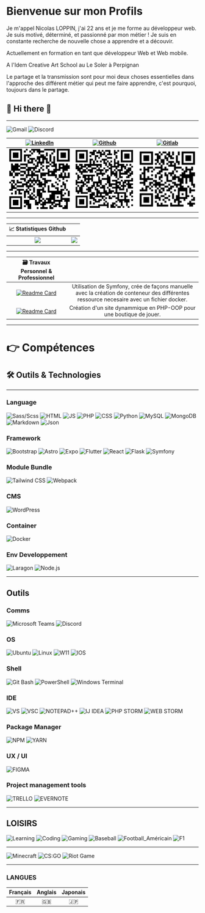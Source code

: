 # Bienvenue sur mon Profils

Je m'appel Nicolas LOPPIN, j'ai 22 ans et je me forme au développeur web.
Je suis motivé, déterminé, et passionné par mon métier !
Je suis en constante recherche de nouvelle chose a apprendre et a découvir.

Actuellement en formation en tant que développeur Web et Web mobile.

A l'Idem Creative Art School au Le Soler à Perpignan

Le partage et la transmission sont pour moi deux choses essentielles dans l'approche des différent métier qui peut me faire apprendre, c'est pourquoi, toujours dans le partage.

<h2> 👋 Hi there 👋 </h2>

---

![Gmail](https://img.shields.io/badge/Gmail-informational?style=for-the-badge&logo=gmail&logoColor=white&color=EA4335 "Mail professionnel : loppin.n66@gmail.com")
![Discord](https://img.shields.io/badge/Discord-informational?style=for-the-badge&logo=discord&logoColor=white&color=5865f2 "TrinoxGFX#9081")

| [![LinkedIn](https://img.shields.io/badge/LinkedIn-informational?style=for-the-badge&logo=linkedin&logoColor=white&color=0a66c2 "Nicolas LOPPIN")](https://www.linkedin.com/in/nicolasloppin/) | [![Github](https://img.shields.io/badge/Github-informational?style=for-the-badge&logo=github&logoColor=white&color=181717 "NicolasLoppin66")](https://github.com/NicolasLoppin66) | [![Gitlab](https://img.shields.io/badge/GitLab-informational?style=for-the-badge&logo=gitlab&logoColor=white&color=FC6D26 "NicolasL66")](https://gitlab.com/NicolasL66) |
| :--------------------------------------------------------------------------------------------------------------------------------------------------------------------------------------------: | :-------------------------------------------------------------------------------------------------------------------------------------------------------------------------------: | :---------------------------------------------------------------------------------------------------------------------------------------------------------------------: |
|                                                                             ![](./img/qrcode/qrcode-linkedin.png)                                                                              |                                                                        ![](./img/qrcode/qrcode-github.png)                                                                        |                                                                   ![](./img/qrcode/qrcode-gitlab.png)                                                                   |

---

|                                                 📈 Statistiques Github                                                  |                                                                                                                                                      |
| :---------------------------------------------------------------------------------------------------------------------: | :--------------------------------------------------------------------------------------------------------------------------------------------------: |
| ![](https://github-readme-stats.vercel.app/api?username=NicolasLoppin66&show_icons=true&theme=react&count_private=true) | ![](https://github-readme-stats.vercel.app/api/top-langs/?username=NicolasLoppin66&layout=compact&theme=react&hide_langs_below=8&count_private=true) |

---

|                                                                    🗃️ **Travaux Personnel & Professionnel**                                                                     |                                                                                                                                           |
| :-----------------------------------------------------------------------------------------------------------------------------------------------------------------------------: | :---------------------------------------------------------------------------------------------------------------------------------------: |
|              [![Readme Card](https://github-readme-stats.vercel.app/api/pin/?username=NicolasLoppin66&repo=monSymfo)](https://github.com/NicolasLoppin66/monSymfo)              | Utilisation de Symfony, crée de façons manuelle avec la création de conteneur des différentes ressource necesaire avec un fichier docker. |
| [![Readme Card](https://github-readme-stats.vercel.app/api/pin/?username=NicolasLoppin66&repo=Site-toysorus-PHP-OOP)](https://github.com/NicolasLoppin66/Site-toysorus-PHP-OOP) |                                   Création d'un site dynammique en PHP-OOP pour une boutique de jouer.                                    |

---

<h1>👉 Compétences</h1>

## 🛠 Outils & Technologies

---

### **Language**

![Sass/Scss](https://img.shields.io/badge/SASS/SCSS-informational?style=for-the-badge&logo=sass&logoColor=white&color=bc2b80)
![HTML](https://img.shields.io/badge/HTML_5-informational?style=for-the-badge&logo=html5&logoColor=white&color=E34F26)
![JS](https://img.shields.io/badge/Javascript-informational?style=for-the-badge&logo=javascript&logoColor=white&color=F7DF1E)
![PHP](https://img.shields.io/badge/PHP-informational?style=for-the-badge&logo=php&logoColor=white&color=2151A1)
![CSS](https://img.shields.io/badge/CSS_3-informational?style=for-the-badge&logo=css3&logoColor=white&color=1572B6)
![Python](https://img.shields.io/badge/Python-informational?style=for-the-badge&logo=python&logoColor=white&color=3776ab)
![MySQL](https://img.shields.io/badge/MySQL-informational?style=for-the-badge&logo=mysql&logoColor=white&color=4479A1)
![MongoDB](https://img.shields.io/badge/MongoDB-informational?style=for-the-badge&logo=mongodb&logoColor=white&color=47A248)
![Markdown](https://img.shields.io/badge/Markdown-informational?style=for-the-badge&logo=markdown&logoColor=white&color=000000)
![Json](https://img.shields.io/badge/Json-informational?style=for-the-badge&logo=json&logoColor=white&color=000000)

### **Framework**

![Bootstrap](https://img.shields.io/badge/Bootstrap-informational?style=for-the-badge&logo=bootstrap&logoColor=white&color=7952B3)
![Astro](https://img.shields.io/badge/Astro-informational?style=for-the-badge&logo=astro&logoColor=white&color=FF5D01)
![Expo](https://img.shields.io/badge/Expo-informational?style=for-the-badge&logo=expo&logoColor=white&color=000020)
![Flutter](https://img.shields.io/badge/Flutter-informational?style=for-the-badge&logo=flutter&logoColor=white&color=02569b)
![React](https://img.shields.io/badge/React-informational?style=for-the-badge&logo=react&logoColor=white&color=61DAFB)
![Flask](https://img.shields.io/badge/Flask-informational?style=for-the-badge&logo=flask&logoColor=white&color=000000)
![Symfony](https://img.shields.io/badge/Symfony-informational?style=for-the-badge&logo=symfony&logoColor=white&color=000000)

### **Module Bundle**

![Tailwind CSS](https://img.shields.io/badge/Tailwind_CSS-informational?style=for-the-badge&logo=tailwindcss&logoColor=white&color=06B6D4)
![Webpack](https://img.shields.io/badge/Weback-informational?style=for-the-badge&logo=webpack&logoColor=white&color=8DD6F9)

### **CMS**

![WordPress](https://img.shields.io/badge/WordPress-informational?style=for-the-badge&logo=wordpress&logoColor=white&color=21759B)

### **Container**

![Docker](https://img.shields.io/badge/Docker-informational?style=for-the-badge&logo=docker&logoColor=white&color=2496ED)

### **Env Developpement**

![Laragon](https://img.shields.io/badge/Laragon-informational?style=for-the-badge&logo=laragon&logoColor=white&color=0E83CD)
![Node.js](https://img.shields.io/badge/Node.js-informational?style=for-the-badge&logo=node.js&logoColor=white&color=339933)

---

## Outils

### **Comms**

![Microsoft Teams](https://img.shields.io/badge/Microsoft_Teams-informational?style=for-the-badge&logo=microsoftteams&logoColor=white&color=6264A7)
![Discord](https://img.shields.io/badge/Discord-informational?style=for-the-badge&logo=discord&logoColor=white&color=5865f2)

### **OS**

![Ubuntu](https://img.shields.io/badge/Ubuntu-informational?style=for-the-badge&logo=ubuntu&logoColor=white&color=E95420)
![Linux](https://img.shields.io/badge/Linux-informational?style=for-the-badge&logo=linux&logoColor=white&color=FCC624)
![W11](https://img.shields.io/badge/Window_11-informational?style=for-the-badge&logo=windows&logoColor=white&color=0078D6)
![IOS](https://img.shields.io/badge/Android-informational?style=for-the-badge&logo=android&logoColor=white&color=3ddc84)

### **Shell**

![Git Bash](https://img.shields.io/badge/Git_Bash-informational?style=for-the-badge&logo=git&logoColor=white&color=f05032)
![PowerShell](https://img.shields.io/badge/PowerShell-informational?style=for-the-badge&logo=powershell&logoColor=white&color=5391fe)
![Windows Terminal](https://img.shields.io/badge/Windows_Terminal-informational?style=for-the-badge&logo=windowsterminal&logoColor=white&color=313131)

### **IDE**

![VS](https://img.shields.io/badge/Visual_Studio-informational?style=for-the-badge&logo=visualstudio&logoColor=white&color=5C2D91)
![VSC](https://img.shields.io/badge/Visual_Studio_Code-informational?style=for-the-badge&logo=visualstudiocode&logoColor=white&color=007acc)
![NOTEPAD++](https://img.shields.io/badge/Notepad++-informational?style=for-the-badge&logo=notepadpp&logoColor=white&color=90E59A)
![IJ IDEA](https://img.shields.io/badge/IntelliJ_IDEA-informational?style=for-the-badge&logo=intellijidea&logoColor=white&color=000000)
![PHP STORM](https://img.shields.io/badge/PhpStorm-informational?style=for-the-badge&logo=phpstorm&logoColor=white&color=000000)
![WEB STORM](https://img.shields.io/badge/WebStorm-informational?style=for-the-badge&logo=webstorm&logoColor=white&color=000000)

### **Package Manager**

![NPM](https://img.shields.io/badge/Npm-informational?style=for-the-badge&logo=npm&logoColor=white&color=cb3837)
![YARN](https://img.shields.io/badge/Yarn-informational?style=for-the-badge&logo=yarn&logoColor=white&color=2C8EBB)

### **UX / UI**

![FIGMA](https://img.shields.io/badge/Figma-informational?style=for-the-badge&logo=figma&logoColor=white&color=F24E1E)

### **Project management tools**

![TRELLO](https://img.shields.io/badge/Trello-informational?style=for-the-badge&logo=trello&logoColor=white&color=0052CC)
![EVERNOTE](https://img.shields.io/badge/Evernote-informational?style=for-the-badge&logo=evernote&logoColor=white&color=#00A82D)

---

## LOISIRS

![Learning](https://img.shields.io/badge/Passion-Apprentissage-informational?style=for-the-badge&logo=learning&logoColor=000000&color=ff0000)
![Coding](https://img.shields.io/badge/Passion-Programmation-informational?style=for-the-badge&logo=coding&logoColor=000000&color=ff7f00)
![Gaming](https://img.shields.io/badge/Passion-Gaming-informational?style=for-the-badge&logo=gaming&logoColor=000000&color=00ff00)
![Baseball](https://img.shields.io/badge/SPORT-Baseball_MLB-informational?style=for-the-badge&logo=mlb&logoColor=white&color=#041E42)
![Football_Américain](https://img.shields.io/badge/Passion-Football_Américain_NFL-informational?style=for-the-badge&logo=american_football&logoColor=000000&color=FFFF00)
![F1](https://img.shields.io/badge/SPORT-Formule_1-informational?style=for-the-badge&logo=f1&logoColor=white&color=E10600)

---

![Minecraft](https://img.shields.io/badge/Game-Minecraft-informational?style=for-the-badge&logo=minecraft&logoColor=62b47a&color=62b47a)
![CS:GO](https://img.shields.io/badge/Game-Counter_Strike-informational?style=for-the-badge&logo=counter-strike&logoColor=000000&color=000000)
![Riot Game](https://img.shields.io/badge/Game-Riot_Games-informational?style=for-the-badge&logo=riot-games&logoColor=D32936&color=D32936)

---

### LANGUES

| Français | Anglais | Japonais |
| :------: | :-----: | :------: |
|    🇫🇷    |   🇬🇧    |    🇯🇵    |

</details>
